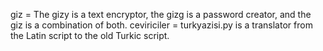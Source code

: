 giz = The gizy is a text encryptor, the gizg is a password creator, and the giz is a combination of both.
ceviriciler = turkyazisi.py is a translator from the Latin script to the old Turkic script.

